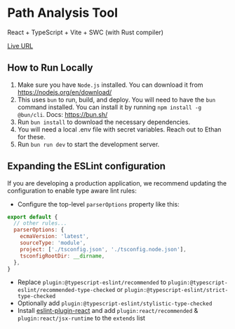 # Path Analysis Tool

React + TypeScript + Vite + SWC (with Rust compiler)

[Live URL](https://path-analysis.vercel.app/)

## How to Run Locally
1. Make sure you have `Node.js` installed. You can download it from https://nodejs.org/en/download/
1. This uses `bun` to run, build, and deploy. You will need to have the `bun` command installed. You can install it by running ```npm install -g @bun/cli```. Docs: https://bun.sh/
2. Run ```bun install``` to download the necessary dependencies.
3. You will need a local .env file with secret variables. Reach out to Ethan for these.
4. Run ```bun run dev``` to start the development server.


## Expanding the ESLint configuration

If you are developing a production application, we recommend updating the configuration to enable type aware lint rules:

- Configure the top-level `parserOptions` property like this:

```js
export default {
  // other rules...
  parserOptions: {
    ecmaVersion: 'latest',
    sourceType: 'module',
    project: ['./tsconfig.json', './tsconfig.node.json'],
    tsconfigRootDir: __dirname,
  },
}
```

- Replace `plugin:@typescript-eslint/recommended` to `plugin:@typescript-eslint/recommended-type-checked` or `plugin:@typescript-eslint/strict-type-checked`
- Optionally add `plugin:@typescript-eslint/stylistic-type-checked`
- Install [eslint-plugin-react](https://github.com/jsx-eslint/eslint-plugin-react) and add `plugin:react/recommended` & `plugin:react/jsx-runtime` to the `extends` list
